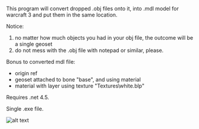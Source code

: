 This program will convert dropped .obj files onto it, into .mdl model for warcraft 3 and put them in the same location.

Notice:
1. no matter how much objects you had in your obj file, the outcome will be a single geoset 
2. do not mess with the .obj file with notepad or similar, please.

Bonus to converted mdl file:
- origin ref
- geoset attached to bone "base", and using material
- material with layer using texture "Textures\white.blp"

Requires .net 4.5.

Single .exe file.

![alt text](https://i.ibb.co/fdDWJmW/Screenshot-2024-06-07-101319.png)
